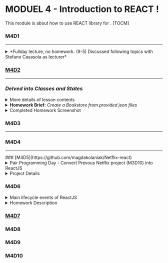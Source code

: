 # MODUEL 4 - Introduction to REACT !

This module is about how to use REACT library for .
[TOCM]

### M4D1
<hr>
<details>
<summary> *Fullday lecture, no homework. (9-5) Discussed following topics with Stefano Casasola as lecturer* </summary>
<ul>
	<li>Install/Setup React</li>
		<ul>
			<li>versions</li>
			<li>basic packages</li>
			<li>nodemodules</li>
			<li>yarn</li>
			<li>a list!</li>
		</ul>
	<li> Componets</li>
	<li>Props</li>
	<li> Import/Export</li>
	<li>States</li>
	<li> Classes - *Featured, but not explained in depth. To be touched on later.*</li>
</details>

### [M4D2](https://github.com/FlyingVespa/M4_Strive.School/tree/main/M4D2/whatthedickens-app)
<hr>

### <strong>_Delved into Classes</strong> and <strong>States</strong>_
<details><summary>More details of lesson contents</summary>
</details>
<details>
<summary><strong>Homework Brief:</strong> <em>Create a Bookstore from provided json files</em></summary>
<ul>
	<li>Make first React-app</li>
	<ul>
		<li>Jumbotron</li>
		<li>Navbar</li>
		<li>Footer</li>
		<li>use provided JSON to display Books</li></ul>
	</ul>
</details>
<details><summary>Completed Homework Screenshot</summary><p align="center"><img src="./M4D2/M4D2_bookstore.png"/></p></details>


### M4D3
<hr>

### M4D4
<hr>
### [M4D5](https://github.com/magdakolaniak/Netflix-react)

<details><summary>Pair Programming Day - Convert Prevous Netflix project (M3D10) into ReactJS</summary>
In collaboration with:
<ul>
<li>** Magdalene K - <em>Navbar & Footer</em></li>
<li>** Busola - <em>Search/Filter & API</em></li>
<li>** Hedri(Me) - <em>Styling/ CSS , ensure project elements sync</em></li>
</ul>
</details>

<details><summary>Project Details</summary>

[Link to project M4D5](https://github.com/magdakolaniak/Netflix-react)

<em>This (M4D5 inside this repository) folder will be updated by me, to fully comply with homework brief and to 'finish' it. Thus, will differ from original homework, to see homework prior to my updates, click link above</em>

Group Attempt:
<img width="700" src="(https://github.com/FlyingVespa/M4_Strive.School/blob/main/M4D5/screencapture%202021-05-01.png">
Solo Rework Attempt:

</details>

### M4D6

<details>
<summary>Main lifecycle events of ReactJS</summary>
<ul>
	<li>constructor() - <em>Mounting</em></li>
	<li>componentDidMount() - <em>Mounting</em></li>
	<li>componentWillUnmount() - <em>Unmounting</em></li>
	<li>componentDidUpdate() - <em>Updating</em></li>
	<li>render() - <em>Mounting & Updating</em></li>
</ul>
Created a async API fetch, update state. Movies, using dropdown option to select and mount state. 
</details>
<details><summary>Homework Description</summary></details>

### [M4D7]()
### M4D8
### M4D9
### M4D10
